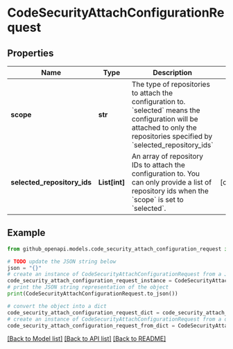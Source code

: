 # CodeSecurityAttachConfigurationRequest


## Properties

Name | Type | Description | Notes
------------ | ------------- | ------------- | -------------
**scope** | **str** | The type of repositories to attach the configuration to. &#x60;selected&#x60; means the configuration will be attached to only the repositories specified by &#x60;selected_repository_ids&#x60; | 
**selected_repository_ids** | **List[int]** | An array of repository IDs to attach the configuration to. You can only provide a list of repository ids when the &#x60;scope&#x60; is set to &#x60;selected&#x60;. | [optional] 

## Example

```python
from github_openapi.models.code_security_attach_configuration_request import CodeSecurityAttachConfigurationRequest

# TODO update the JSON string below
json = "{}"
# create an instance of CodeSecurityAttachConfigurationRequest from a JSON string
code_security_attach_configuration_request_instance = CodeSecurityAttachConfigurationRequest.from_json(json)
# print the JSON string representation of the object
print(CodeSecurityAttachConfigurationRequest.to_json())

# convert the object into a dict
code_security_attach_configuration_request_dict = code_security_attach_configuration_request_instance.to_dict()
# create an instance of CodeSecurityAttachConfigurationRequest from a dict
code_security_attach_configuration_request_from_dict = CodeSecurityAttachConfigurationRequest.from_dict(code_security_attach_configuration_request_dict)
```
[[Back to Model list]](../README.md#documentation-for-models) [[Back to API list]](../README.md#documentation-for-api-endpoints) [[Back to README]](../README.md)


